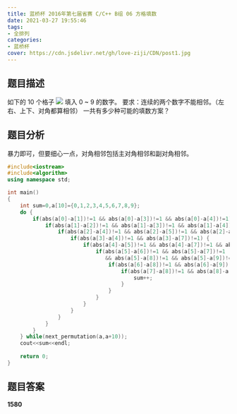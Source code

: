 ```yaml
---
title: 蓝桥杯 2016年第七届省赛 C/C++ B组 06 方格填数
date: 2021-03-27 19:55:46
tags:
- 全排列
categories:
- 蓝桥杯
cover: https://cdn.jsdelivr.net/gh/love-ziji/CDN/post1.jpg
---
```


## 题目描述

如下的 10 个格子
![](https://cdn.jsdelivr.net/gh/love-ziji/LANQIAO/201606.jpg)
填入 0 ~ 9 的数字。
要求：连续的两个数字不能相邻。（左右、上下、对角都算相邻）
一共有多少种可能的填数方案？

## 题目分析

暴力即可，但要细心一点，对角相邻包括主对角相邻和副对角相邻。

```c++
#include<iostream>
#include<algorithm>
using namespace std;

int main()
{
	int sum=0,a[10]={0,1,2,3,4,5,6,7,8,9};
	do {
		if(abs(a[0]-a[1])!=1 && abs(a[0]-a[3])!=1 && abs(a[0]-a[4])!=1) {
			if(abs(a[1]-a[2])!=1 && abs(a[1]-a[3])!=1 && abs(a[1]-a[4])!=1 && abs(a[1]-a[5])!=1) {
				if(abs(a[2]-a[4])!=1 && abs(a[2]-a[5])!=1 && abs(a[2]-a[6])!=1) {
					if(abs(a[3]-a[4])!=1 && abs(a[3]-a[7])!=1) {
						if(abs(a[4]-a[5])!=1 && abs(a[4]-a[7])!=1 && abs(a[4]-a[8])!=1) {
							if(abs(a[5]-a[6])!=1 && abs(a[5]-a[7])!=1 
                               && abs(a[5]-a[8])!=1 && abs(a[5]-a[9])!=1) {
								if(abs(a[6]-a[8])!=1 && abs(a[6]-a[9])!=1) {
									if(abs(a[7]-a[8])!=1 && abs(a[8]-a[9])!=1) {
										sum++;	
									}
								}
							}
						}
					}
				}
			}
		}
	} while(next_permutation(a,a+10));
	cout<<sum<<endl;
	
	return 0;
}
```

## 题目答案

**1580**